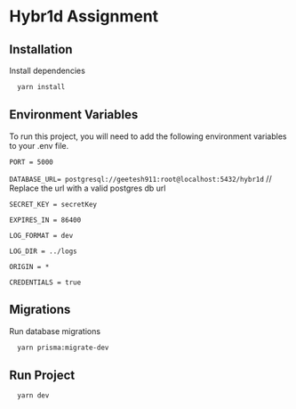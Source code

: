
# Hybr1d Assignment




## Installation

Install dependencies

```bash
  yarn install
```
    
## Environment Variables

To run this project, you will need to add the following environment variables to your .env file.

`PORT = 5000`

`DATABASE_URL= postgresql://geetesh911:root@localhost:5432/hybr1d` // Replace the url with a valid postgres db url

`SECRET_KEY = secretKey`

`EXPIRES_IN = 86400`

`LOG_FORMAT = dev`

`LOG_DIR = ../logs`

`ORIGIN = *`

`CREDENTIALS = true`

## Migrations


Run database migrations

```bash
  yarn prisma:migrate-dev
```
    
## Run Project

```bash
  yarn dev
```
    